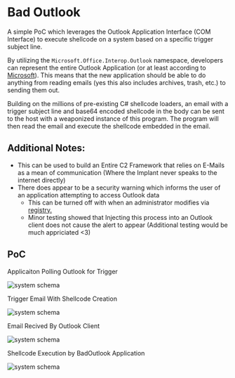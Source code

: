 # Bad Outlook

A simple PoC which leverages the Outlook Application Interface (COM Interface) to execute shellcode on a system based on a specific trigger subject line. 

By utilizing the `Microsoft.Office.Interop.Outlook` namespace, developers can represent the entire Outlook Application (or at least according to [Microsoft](https://docs.microsoft.com/en-us/dotnet/api/microsoft.office.interop.outlook.application?view=outlook-pia)). This means that the new application should  be able to do anything from reading emails (yes this also includes archives, trash, etc.) to sending them out.

Building on the millions of pre-existing C# shellcode loaders, an email with a trigger subject line and base64 encoded shellcode in the body can be sent to the host with a weaponized instance of this program. The program will then read the  email and execute the shellcode embedded in the email. 

## Additional Notes:
- This can be used to build an Entire C2 Framework that relies on E-Mails as a mean of communication (Where the Implant never speaks to the internet directly)
- There does appear to be a security warning which informs the user of an application attempting to access Outlook data
    - This can be turned off with when an administrator modifies via [registry.](https://docs.microsoft.com/en-us/outlook/troubleshoot/security/a-program-is-trying-to-send-an-email-message-on-your-behalf)
    - Minor testing showed that Injecting this process into an Outlook client does not cause the alert to appear (Additional testing would be much appriciated <3)

## PoC

Applicaiton Polling Outlook for Trigger

![system schema](https://github.com/S4R1N/BadOutlook/blob/master/BadOutlook/PoC/Checks.png)

Trigger Email With Shellcode Creation

![system schema](https://github.com/S4R1N/BadOutlook/blob/master/BadOutlook/PoC/EmailGeneration.png)

Email Recived By Outlook Client

![system schema](https://github.com/S4R1N/BadOutlook/blob/master/BadOutlook/PoC/EmailRecived.png)

Shellcode Execution by BadOutlook Application

![system schema](https://github.com/S4R1N/BadOutlook/blob/master/BadOutlook/PoC/Trigger.png)
